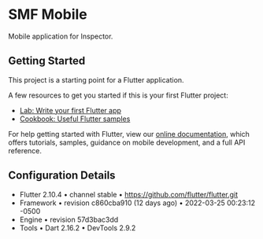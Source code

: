 # SMF Mobile

Mobile application for Inspector.

## Getting Started

This project is a starting point for a Flutter application.

A few resources to get you started if this is your first Flutter project:

- [Lab: Write your first Flutter app](https://flutter.dev/docs/get-started/codelab)
- [Cookbook: Useful Flutter samples](https://flutter.dev/docs/cookbook)

For help getting started with Flutter, view our
[online documentation](https://flutter.dev/docs), which offers tutorials,
samples, guidance on mobile development, and a full API reference.

## Configuration Details

* Flutter 2.10.4 • channel stable • https://github.com/flutter/flutter.git
* Framework • revision c860cba910 (12 days ago) • 2022-03-25 00:23:12 -0500
* Engine • revision 57d3bac3dd
* Tools • Dart 2.16.2 • DevTools 2.9.2


